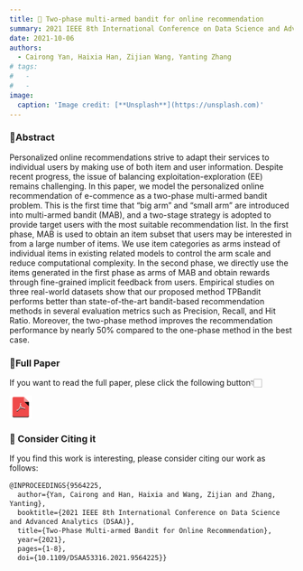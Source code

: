 ```yaml
---
title: 😬 Two-phase multi-armed bandit for online recommendation
summary: 2021 IEEE 8th International Conference on Data Science and Advanced Analytics (DSAA 2021)
date: 2021-10-06
authors:
  - Cairong Yan, Haixia Han, Zijian Wang, Yanting Zhang
# tags:
#   - 
#   - 
image:
  caption: 'Image credit: [**Unsplash**](https://unsplash.com)'
---
```

### 🌟Abstract
Personalized online recommendations strive to adapt their services to individual users by making use of both item and user information. Despite recent progress, the issue of balancing exploitation-exploration (EE) remains challenging. In this paper, we model the personalized online recommendation of e-commence as a two-phase multi-armed bandit problem. This is the first time that “big arm” and “small arm” are introduced into multi-armed bandit (MAB), and a two-stage strategy is adopted to provide target users with the most suitable recommendation list. In the first phase, MAB is used to obtain an item subset that users may be interested in from a large number of items. We use item categories as arms instead of individual items in existing related models to control the arm scale and reduce computational complexity. In the second phase, we directly use the items generated in the first phase as arms of MAB and obtain rewards through fine-grained implicit feedback from users. Empirical studies on three real-world datasets show that our proposed method TPBandit performs better than state-of-the-art bandit-based recommendation methods in several evaluation metrics such as Precision, Recall, and Hit Ratio. Moreover, the two-phase method improves the recommendation performance by nearly 50% compared to the one-phase method in the best case.

### 🌟Full Paper 
If you want to read the full paper, plese click the following button👇🏻

<!-- [![pdf](/HaixiaHan.github.io/assets/media/icons/pdf.png)](https://ieeexplore.ieee.org/stamp/stamp.jsp?tp=&arnumber=9564225) -->
<a href="https://ieeexplore.ieee.org/stamp/stamp.jsp?tp=&arnumber=9564225"><img src="../ISC/pdf.png" alt="pdf" width="40"></a>

###  🙌 Consider Citing it
If you find this work is interesting, please consider citing our work as follows:

```
@INPROCEEDINGS{9564225,
  author={Yan, Cairong and Han, Haixia and Wang, Zijian and Zhang, Yanting},
  booktitle={2021 IEEE 8th International Conference on Data Science and Advanced Analytics (DSAA)}, 
  title={Two-Phase Multi-armed Bandit for Online Recommendation}, 
  year={2021},
  pages={1-8},
  doi={10.1109/DSAA53316.2021.9564225}}
```